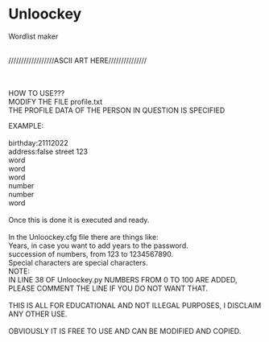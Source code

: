 # Unloockey
Wordlist maker

<p><br>
//////////////////ASCII ART HERE///////////////
</p><br>
<br>
HOW TO USE???<br>
MODIFY THE FILE profile.txt <br>
THE PROFILE DATA OF THE PERSON IN QUESTION IS SPECIFIED <br>


EXAMPLE:<br>
<br>
birthday:21112022<br>
address:false street 123<br>
word<br>
word<br>
word<br>
number<br>
number<br>
word<br>
<br>
Once this is done it is executed and ready.<br>
<br>
In the Unloockey.cfg file there are things like:<br>
Years, in case you want to add years to the password.<br>
succession of numbers, from 123 to 1234567890.<br>
Special characters are special characters.
<br>
NOTE:<br>
IN LINE 38 OF Unloockey.py NUMBERS FROM 0 TO 100 ARE ADDED, PLEASE COMMENT THE LINE IF YOU DO NOT WANT THAT.<br>
<br>
THIS IS ALL FOR EDUCATIONAL AND NOT ILLEGAL PURPOSES, I DISCLAIM ANY OTHER USE.<br>
<br>
OBVIOUSLY IT IS FREE TO USE AND CAN BE MODIFIED AND COPIED.<br>
